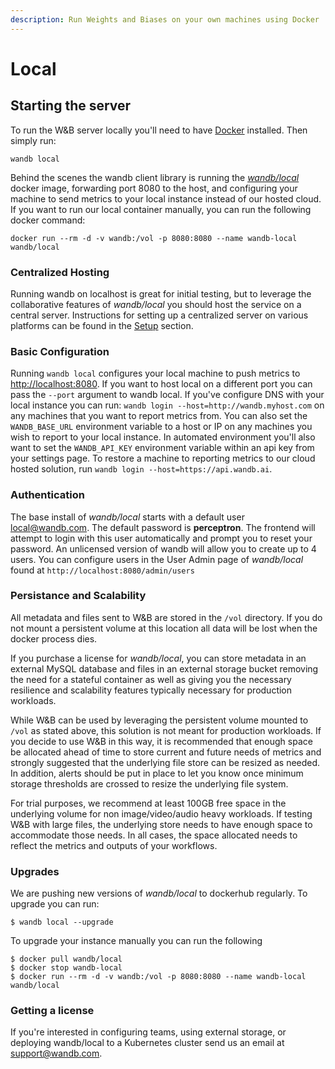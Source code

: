 ```yaml
---
description: Run Weights and Biases on your own machines using Docker
---
```


# Local

## Starting the server

To run the W&B server locally you'll need to have [Docker](https://www.docker.com/products/docker-desktop) installed. Then simply run:

```text
wandb local
```

Behind the scenes the wandb client library is running the [_wandb/local_](https://hub.docker.com/repository/docker/wandb/local) docker image, forwarding port 8080 to the host, and configuring your machine to send metrics to your local instance instead of our hosted cloud. If you want to run our local container manually, you can run the following docker command:

```text
docker run --rm -d -v wandb:/vol -p 8080:8080 --name wandb-local wandb/local
```

### Centralized Hosting

Running wandb on localhost is great for initial testing, but to leverage the collaborative features of _wandb/local_ you should host the service on a central server. Instructions for setting up a centralized server on various platforms can be found in the [Setup](setup.md) section.

### Basic Configuration

Running `wandb local` configures your local machine to push metrics to [http://localhost:8080](http://localhost:8080). If you want to host local on a different port you can pass the `--port` argument to wandb local. If you've configure DNS with your local instance you can run: `wandb login --host=http://wandb.myhost.com` on any machines that you want to report metrics from. You can also set the `WANDB_BASE_URL` environment variable to a host or IP on any machines you wish to report to your local instance. In automated environment you'll also want to set the `WANDB_API_KEY` environment variable within an api key from your settings page. To restore a machine to reporting metrics to our cloud hosted solution, run `wandb login --host=https://api.wandb.ai`.

### Authentication

The base install of _wandb/local_ starts with a default user local@wandb.com. The default password is **perceptron**. The frontend will attempt to login with this user automatically and prompt you to reset your password. An unlicensed version of wandb will allow you to create up to 4 users. You can configure users in the User Admin page of _wandb/local_ found at `http://localhost:8080/admin/users`

### Persistance and Scalability

All metadata and files sent to W&B are stored in the `/vol` directory. If you do not mount a persistent volume at this location all data will be lost when the docker process dies.

If you purchase a license for _wandb/local_, you can store metadata in an external MySQL database and files in an external storage bucket removing the need for a stateful container as well as giving you the necessary resilience and scalability features typically necessary for production workloads.

While W&B can be used by leveraging the persistent volume mounted to `/vol` as stated above, this solution is not meant for production workloads. If you decide to use W&B in this way, it is recommended that enough space be allocated ahead of time to store current and future needs of metrics and strongly suggested that the underlying file store can be resized as needed. In addition, alerts should be put in place to let you know once minimum storage thresholds are crossed to resize the underlying file system.

For trial purposes, we recommend at least 100GB free space in the underlying volume for non image/video/audio heavy workloads. If testing W&B with large files, the underlying store needs to have enough space to accommodate those needs. In all cases, the space allocated needs to reflect the metrics and outputs of your workflows.

### Upgrades

We are pushing new versions of _wandb/local_ to dockerhub regularly. To upgrade you can run:

```text
$ wandb local --upgrade
```

To upgrade your instance manually you can run the following

```text
$ docker pull wandb/local
$ docker stop wandb-local
$ docker run --rm -d -v wandb:/vol -p 8080:8080 --name wandb-local wandb/local
```

### Getting a license

If you're interested in configuring teams, using external storage, or deploying wandb/local to a Kubernetes cluster send us an email at [support@wandb.com](mailto:support@wandb.com).

